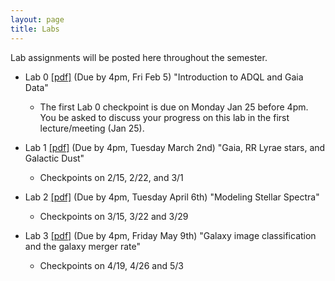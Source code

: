 ```yaml
---
layout: page
title: Labs
---
```


Lab assignments will be posted here throughout the semester. 


- Lab 0 [[pdf]](https://github.com/ucb-datalab/course-materials_2021/blob/master/labs/Lab_0_Astr128_2021.pdf) (Due by 4pm, Fri Feb 5) "Introduction to ADQL and Gaia Data" 
     - The first Lab 0 checkpoint is due on Monday Jan 25 before 4pm.  You be asked to discuss your progress on this lab in the first lecture/meeting (Jan 25).
 
- Lab 1 [[pdf]](https://github.com/ucb-datalab/course-materials_2021/blob/main/labs/Lab1_Astr128_2021A.pdf) (Due by 4pm, Tuesday March 2nd) "Gaia, RR Lyrae stars, and Galactic Dust" 
     - Checkpoints on 2/15, 2/22, and 3/1


- Lab 2 [[pdf]](https://github.com/ucb-datalab/course-materials_2021/blob/master/labs/Lab2_Astr128_2021.pdf) (Due by 4pm, Tuesday April 6th) "Modeling Stellar Spectra" 
     - Checkpoints on 3/15, 3/22 and 3/29

- Lab 3 [[pdf]](https://github.com/ucb-datalab/course-materials_2021/blob/master/labs/Lab3_Astr128_2021.pdf) (Due by 4pm, Friday May 9th) "Galaxy image classification and the galaxy merger rate" 
     - Checkpoints on 4/19, 4/26 and 5/3

<!-- 
- Lab 3 [[pdf]](https://github.com/ucb-datalab/course-materials_2020/blob/master/labs/Lab3_Astr128_2020.pdf) (Due by 4pm, Friday May 1) "Modeling Stellar Spectra"
     - checkpoints on 4/6, 4/13, 4/20, 4/27

- Lab 4 [[pdf]](https://github.com/ucb-datalab/course-materials_2020/blob/master/labs/Lab4_Astr128_S2020.pdf) (Not assigned) "The Hubble Constant"
     

[//]: #  - Lab 3 [[pdf]](https://github.com/ucb-datalab/course-materials/blob/master/Labs/Lab_3_Astr128.pdf) (Due 4pm, April 15) "The Hubble Constant"

-->